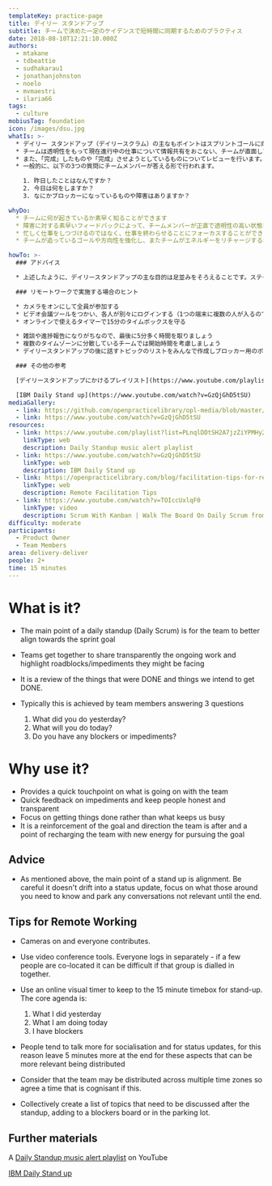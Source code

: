 ```yaml
---
templateKey: practice-page
title: デイリー スタンドアップ
subtitle: チームで決めた一定のケイデンスで短時間に同期するためのプラクティス
date: 2018-08-10T12:21:10.000Z
authors:
  - mtakane
  - tdbeattie
  - sudhakarau1
  - jonathanjohnston
  - noelo
  - mvmaestri
  - ilaria66
tags:
  - culture
mobiusTag: foundation
icon: /images/dsu.jpg
whatIs: >-
  * デイリー スタンドアップ（デイリースクラム）の主なもポイントはスプリントゴールに向かってチームが一丸となることです。
  * チームは透明性をもって現在進行中の仕事について情報共有をおこない、チームが直面している障害に光を当てます。
  * また、「完成」したものや「完成」させようとしているものについてレビューを行います。
  * 一般的に、以下の3つの質問にチームメンバーが答える形で行われます。

    1. 昨日したことはなんですか？
    2. 今日は何をしますか？
    3. なにかブロッカーになっているものや障害はありますか？

whyDo:
  * チームに何が起きているか素早く知ることができます
  * 障害に対する素早いフィードバックによって、チームメンバーが正直で透明性の高い状態を維持することができます
  * 忙しく仕事をしつづけるのではなく、仕事を終わらせることにフォーカスすることができます
  * チームが追っているゴールや方向性を強化し、またチームがエネルギーをリチャージするポイントになります

howTo: >-
  ### アドバイス

  * 上述したように、デイリースタンドアップの主な目的は足並みをそろえることです。ステータスアップデートに入り込まないように注意しましょう。あなたが知るべきことにフォーカスし、関係のないことは脇に置くようにしましょう。

  ### リモートワークで実施する場合のヒント

  * カメラをオンにして全員が参加する
  * ビデオ会議ツールをつかい、各人が別々にログインする（1つの端末に複数の人が入るのではなく）
  * オンラインで使えるタイマーで15分のタイムボックスを守る

  * 雑談や進捗報告になりがちなので、最後に5分多く時間を取りましょう
  * 複数のタイムゾーンに分散しているチームでは開始時間を考慮しましょう
  * デイリースタンドアップの後に話すトピックのリストをみんなで作成しブロッカー用のボードやパーキングロットに置きましょう

  ### その他の参考

  [デイリースタンドアップにかけるプレイリスト](https://www.youtube.com/playlist?list=PLnqlDDtSH2A7jzZiYPMHy2HjjjdV3rhNM&jct=ykj79fMNekbkUwePDbdsjY2QXKaeag)

  [IBM Daily Stand up](https://www.youtube.com/watch?v=GzQjGhD5tSU)
mediaGallery:
  - link: https://github.com/openpracticelibrary/opl-media/blob/master/images/dsu.jpg?raw=true
  - link: https://www.youtube.com/watch?v=GzQjGhD5tSU
resources:
  - link: https://www.youtube.com/playlist?list=PLnqlDDtSH2A7jzZiYPMHy2HjjjdV3rhNM&jct=ykj79fMNekbkUwePDbdsjY2QXKaeag
    linkType: web
    description: Daily Standup music alert playlist
  - link: https://www.youtube.com/watch?v=GzQjGhD5tSU
    linkType: web
    description: IBM Daily Stand up
  - link: https://openpracticelibrary.com/blog/facilitation-tips-for-remote-sessions/
    linkType: web
    description: Remote Facilitation Tips
  - link: https://www.youtube.com/watch?v=TOIccUxlqF0
    linkType: video
    description: Scrum With Kanban | Walk The Board On Daily Scrum from Agile State of Mind
difficulty: moderate
participants:
  - Product Owner
  - Team Members
area: delivery-deliver
people: 2+
time: 15 minutes
---
```

# What is it?

* The main point of a daily standup (Daily Scrum) is for the team to better align towards the sprint goal
* Teams get together to share transparently the ongoing work and highlight roadblocks/impediments they might be facing
* It is a review of the things that were DONE and things we intend to get DONE.
* Typically this is achieved by team members answering 3 questions

  1. What did you do yesterday?
  2. What will you do today?
  3. Do you have any blockers or impediments?

# Why use it?

* Provides a quick touchpoint on what is going on with the team
* Quick feedback on impediments and keep people honest and transparent
* Focus on getting things done rather than what keeps us busy
* It is a reinforcement of the goal and direction the team is after and a point of recharging the team with new energy for pursuing the goal

## Advice

* As mentioned above, the main point of a stand up is alignment. Be careful it doesn't drift into a status update, focus on what those around you need to know and park any conversations not relevant until the end.

## Tips for Remote Working

* Cameras on and everyone contributes.
* Use video conference tools. Everyone logs in separately - if a few people are co-located it can be difficult if that group is dialled in together.
* Use an online visual timer to keep to the 15 minute timebox for stand-up. The core agenda is:
     1. What I did yesterday
     2. What I am doing today
     3. I have blockers

* People tend to talk more for socialisation and for status updates, for this reason leave 5 minutes more at the end for these aspects that can be more relevant being distributed
* Consider that the team may be distributed across multiple time zones so agree a time that is cognisant if this.
* Collectively create a list of topics that need to be discussed after the standup, adding to a blockers board or in the parking lot.

## Further materials

A [Daily Standup music alert playlist](https://www.youtube.com/playlist?list=PLnqlDDtSH2A7jzZiYPMHy2HjjjdV3rhNM&jct=ykj79fMNekbkUwePDbdsjY2QXKaeag) on YouTube

[IBM Daily Stand up](https://www.youtube.com/watch?v=GzQjGhD5tSU)
